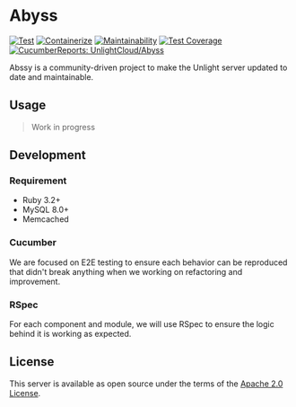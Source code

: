 Abyss
===

[![Test](https://github.com/UnlightCloud/abyss/actions/workflows/main.yml/badge.svg)](https://github.com/UnlightCloud/abyss/actions/workflows/main.yml)
[![Containerize](https://github.com/UnlightCloud/abyss/actions/workflows/containerize.yml/badge.svg)](https://github.com/UnlightCloud/abyss/actions/workflows/containerize.yml)
[![Maintainability](https://api.codeclimate.com/v1/badges/0b9b05fdca13833dcfcb/maintainability)](https://codeclimate.com/github/UnlightCloud/abyss/maintainability)
[![Test Coverage](https://api.codeclimate.com/v1/badges/0b9b05fdca13833dcfcb/test_coverage)](https://codeclimate.com/github/UnlightCloud/abyss/test_coverage)
[![CucumberReports: UnlightCloud/Abyss](https://messages.cucumber.io/api/report-collections/78b91caa-5111-4e8b-beca-3df0601f4f86/badge)](https://reports.cucumber.io/report-collections/78b91caa-5111-4e8b-beca-3df0601f4f86)

Abssy is a community-driven project to make the Unlight server updated to date and maintainable.

## Usage

> Work in progress

## Development

### Requirement

* Ruby 3.2+
* MySQL 8.0+
* Memcached

### Cucumber

We are focused on E2E testing to ensure each behavior can be reproduced that didn't break anything when we working on refactoring and improvement.

### RSpec

For each component and module, we will use RSpec to ensure the logic behind it is working as expected.

## License

This server is available as open source under the terms of the [Apache 2.0 License](https://opensource.org/licenses/Apache2.0).
